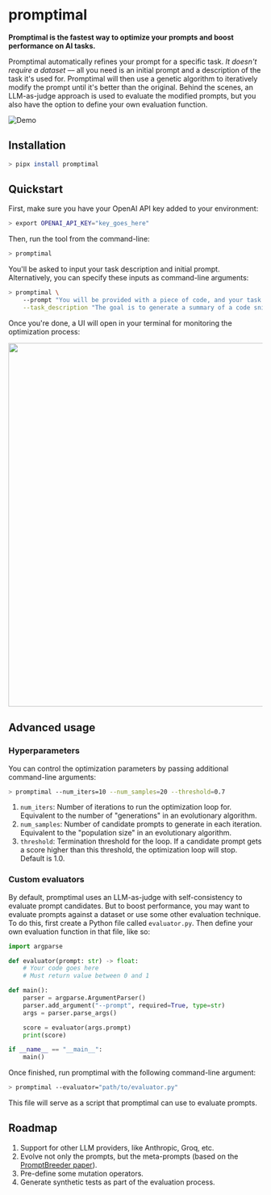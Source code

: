 # promptimal

**Promptimal is the fastest way to optimize your prompts and boost performance on AI tasks.**

Promptimal automatically refines your prompt for a specific task. _It doesn't require a dataset_ –– all you need is an initial prompt and a description of the task it's used for. Promptimal will then use a genetic algorithm to iteratively modify the prompt until it's better than the original. Behind the scenes, an LLM-as-judge approach is used to evaluate the modified prompts, but you also have the option to define your own evaluation function.

![Demo](./assets/demo.gif)

## Installation

```bash
> pipx install promptimal
```

## Quickstart

First, make sure you have your OpenAI API key added to your environment:

```bash
> export OPENAI_API_KEY="key_goes_here"
```

Then, run the tool from the command-line:

```bash
> promptimal
```

You'll be asked to input your task description and initial prompt. Alternatively, you can specify these inputs as command-line arguments:

```bash
> promptimal \
    --prompt "You will be provided with a piece of code, and your task is to explain it in a concise way." \
    --task_description "The goal is to generate a summary of a code snippet which will then be embedded and used for vector search."
```

Once you're done, a UI will open in your terminal for monitoring the optimization process:

<img src="./assets/demo.png" width="720" />

## Advanced usage

### Hyperparameters

You can control the optimization parameters by passing additional command-line arguments:

```bash
> promptimal --num_iters=10 --num_samples=20 --threshold=0.7
```

1. `num_iters`: Number of iterations to run the optimization loop for. Equivalent to the number of "generations" in an evolutionary algorithm.
2. `num_samples`: Number of candidate prompts to generate in each iteration. Equivalent to the "population size" in an evolutionary algorithm.
3. `threshold`: Termination threshold for the loop. If a candidate prompt gets a score higher than this threshold, the optimization loop will stop. Default is 1.0.

### Custom evaluators

By default, promptimal uses an LLM-as-judge with self-consistency to evaluate prompt candidates. But to boost performance, you may want to evaluate prompts against a dataset or use some other evaluation technique. To do this, first create a Python file called `evaluator.py`. Then define your own evaluation function in that file, like so:

```python
import argparse

def evaluator(prompt: str) -> float:
    # Your code goes here
    # Must return value between 0 and 1

def main():
    parser = argparse.ArgumentParser()
    parser.add_argument("--prompt", required=True, type=str)
    args = parser.parse_args()

    score = evaluator(args.prompt)
    print(score)

if __name__ == "__main__":
    main()
```

Once finished, run promptimal with the following command-line argument:

```bash
> promptimal --evaluator="path/to/evaluator.py"
```

This file will serve as a script that promptimal can use to evaluate prompts.

## Roadmap

1. Support for other LLM providers, like Anthropic, Groq, etc.
2. Evolve not only the prompts, but the meta-prompts (based on the [PromptBreeder paper](https://arxiv.org/pdf/2309.16797)).
3. Pre-define some mutation operators.
4. Generate synthetic tests as part of the evaluation process.
